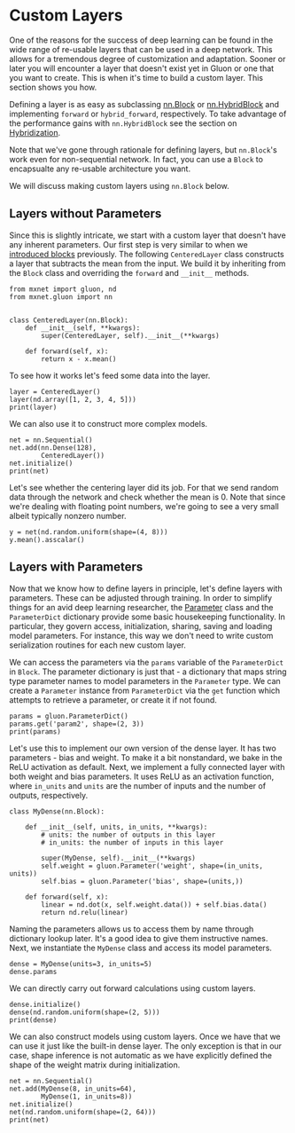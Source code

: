 <!--- Licensed to the Apache Software Foundation (ASF) under one -->
<!--- or more contributor license agreements.  See the NOTICE file -->
<!--- distributed with this work for additional information -->
<!--- regarding copyright ownership.  The ASF licenses this file -->
<!--- to you under the Apache License, Version 2.0 (the -->
<!--- "License"); you may not use this file except in compliance -->
<!--- with the License.  You may obtain a copy of the License at -->

<!---   http://www.apache.org/licenses/LICENSE-2.0 -->

<!--- Unless required by applicable law or agreed to in writing, -->
<!--- software distributed under the License is distributed on an -->
<!--- "AS IS" BASIS, WITHOUT WARRANTIES OR CONDITIONS OF ANY -->
<!--- KIND, either express or implied.  See the License for the -->
<!--- specific language governing permissions and limitations -->
<!--- under the License. -->

# Custom Layers

<!-- adapted from diveintodeeplearning -->

One of the reasons for the success of deep learning can be found in the wide range of re-usable layers that can be used in a deep network. This allows for a tremendous degree of customization and adaptation. Sooner or later you will encounter a layer that doesn't exist yet in Gluon or one that you want to create. This is when it's time to build a custom layer. This section shows you how.

Defining a layer is as easy as subclassing [nn.Block](/api/gluon/mxnet.gluon.nn.Block.html#mxnet.gluon.nn.Block) or [nn.HybridBlock](/api/gluon/mxnet.gluon.nn.HybridBlock.html#mxnet.gluon.nn.HybridBlock) and implementing `forward` or `hybrid_forward`, respectively. To take advantage of the performance gains with `nn.HybridBlock` see the section on [Hybridization](hybridize.html). 

Note that we've gone through rationale for defining layers, but `nn.Block`'s work even for non-sequential network. In fact, you can use a `Block` to encapsualte any re-usable architecture you want.

We will discuss making custom layers using `nn.Block` below. 

## Layers without Parameters

Since this is slightly intricate, we start with a custom layer that doesn't have any inherent parameters. Our first step is very similar to when we [introduced blocks](nn.md) previously. The following `CenteredLayer` class constructs a layer that subtracts the mean from the input. We build it by inheriting from the `Block` class and overriding the `forward`  and `__init__` methods.

```{.python .input  n=1}
from mxnet import gluon, nd
from mxnet.gluon import nn


class CenteredLayer(nn.Block):
    def __init__(self, **kwargs):
        super(CenteredLayer, self).__init__(**kwargs)

    def forward(self, x):
        return x - x.mean()
```

To see how it works let's feed some data into the layer.

```{.python .input  n=2}
layer = CenteredLayer()
layer(nd.array([1, 2, 3, 4, 5]))
print(layer)
```

We can also use it to construct more complex models.

```{.python .input  n=3}
net = nn.Sequential()
net.add(nn.Dense(128), 
        CenteredLayer())
net.initialize()
print(net)
```

Let's see whether the centering layer did its job. For that we send random data through the network and check whether the mean is $0$. Note that since we're dealing with floating point numbers, we're going to see a very small albeit typically nonzero number.

```{.python .input  n=4}
y = net(nd.random.uniform(shape=(4, 8)))
y.mean().asscalar()
```

## Layers with Parameters

Now that we know how to define layers in principle, let's define layers with parameters. These can be adjusted through training. In order to simplify things for an avid deep learning researcher, the [Parameter](/api/gluon/mxnet.gluon.parameter.html) class and the `ParameterDict` dictionary provide some basic housekeeping functionality. In particular, they govern access, initialization, sharing, saving and loading model parameters. For instance, this way we don't need to write custom serialization routines for each new custom layer.

We can access the parameters via the `params` variable of the `ParameterDict` in `Block`. The parameter dictionary is just that - a dictionary that maps string type parameter names to model parameters in the `Parameter` type.  We can create a `Parameter` instance from `ParameterDict` via the `get` function which attempts to retrieve a parameter, or create it if not found.

```{.python .input  n=7}
params = gluon.ParameterDict()
params.get('param2', shape=(2, 3))
print(params)
```

Let's use this to implement our own version of the dense layer. It has two parameters - bias and weight. To make it a bit nonstandard, we bake in the ReLU activation as default. Next, we implement a fully connected layer with both weight and bias parameters.  It uses ReLU as an activation function, where `in_units` and `units` are the number of inputs and the number of outputs, respectively.

```{.python .input  n=19}
class MyDense(nn.Block):

    def __init__(self, units, in_units, **kwargs):
        # units: the number of outputs in this layer
        # in_units: the number of inputs in this layer

        super(MyDense, self).__init__(**kwargs)
        self.weight = gluon.Parameter('weight', shape=(in_units, units))
        self.bias = gluon.Parameter('bias', shape=(units,))

    def forward(self, x):
        linear = nd.dot(x, self.weight.data()) + self.bias.data()
        return nd.relu(linear)
```

Naming the parameters allows us to access them by name through dictionary lookup later. It's a good idea to give them instructive names. Next, we instantiate the `MyDense` class and access its model parameters.

```{.python .input}
dense = MyDense(units=3, in_units=5)
dense.params
```

We can directly carry out forward calculations using custom layers.

```{.python .input  n=20}
dense.initialize()
dense(nd.random.uniform(shape=(2, 5)))
print(dense)
```

We can also construct models using custom layers. Once we have that we can use it just like the built-in dense layer. The only exception is that in our case, shape inference is not automatic as we have explicitly defined the shape of the weight matrix during initialization.

```{.python .input  n=19}
net = nn.Sequential()
net.add(MyDense(8, in_units=64),
        MyDense(1, in_units=8))
net.initialize()
net(nd.random.uniform(shape=(2, 64)))
print(net)
```


